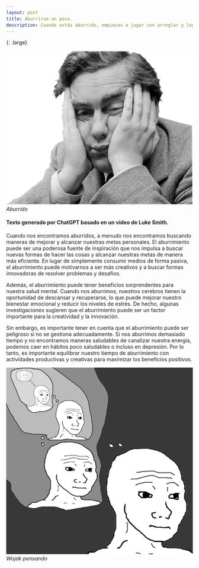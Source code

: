 ```yaml
---
layout: post
title: Aburrirse un poco.  
description: Cuando estás aburrido, empiezas a jugar con arreglar y lograr cosas. 
---
```

{: .large}
 
 ![](/assets/images/bored.png)
 *Aburrido*

#### Texto generado por ChatGPT basado en un vídeo de Luke Smith.
Cuando nos encontramos aburridos, a menudo nos encontramos buscando maneras de mejorar y alcanzar nuestras metas personales. El aburrimiento puede ser una poderosa fuente de inspiración que nos impulsa a buscar nuevas formas de hacer las cosas y alcanzar nuestras metas de manera más eficiente. En lugar de simplemente consumir medios de forma pasiva, el aburrimiento puede motivarnos a ser más creativos y a buscar formas innovadoras de resolver problemas y desafíos.

Además, el aburrimiento puede tener beneficios sorprendentes para nuestra salud mental. Cuando nos aburrimos, nuestros cerebros tienen la oportunidad de descansar y recuperarse, lo que puede mejorar nuestro bienestar emocional y reducir los niveles de estrés. De hecho, algunas investigaciones sugieren que el aburrimiento puede ser un factor importante para la creatividad y la innovación.

Sin embargo, es importante tener en cuenta que el aburrimiento puede ser peligroso si no se gestiona adecuadamente. Si nos aburrimos demasiado tiempo y no encontramos maneras saludables de canalizar nuestra energía, podemos caer en hábitos poco saludables o incluso en depresión. Por lo tanto, es importante equilibrar nuestro tiempo de aburrimiento con actividades productivas y creativas para maximizar los beneficios positivos.

 ![](/assets/images/thinking.png)
 *Wojak pensando*
